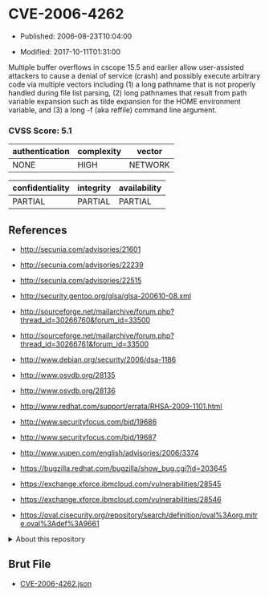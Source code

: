# CVE-2006-4262

- Published: 2006-08-23T10:04:00

- Modified: 2017-10-11T01:31:00

Multiple buffer overflows in cscope 15.5 and earlier allow user-assisted attackers to cause a denial of service (crash) and possibly execute arbitrary code via multiple vectors including (1) a long pathname that is not properly handled during file list parsing, (2) long pathnames that result from path variable expansion such as tilde expansion for the HOME environment variable, and (3) a long -f (aka reffile) command line argument.

### CVSS Score: **5.1**

| authentication | complexity | vector |
| --- | --- | --- |
| NONE | HIGH | NETWORK |

| confidentiality | integrity | availability |
| --- | --- | --- |
| PARTIAL | PARTIAL | PARTIAL |

## References

* http://secunia.com/advisories/21601

* http://secunia.com/advisories/22239

* http://secunia.com/advisories/22515

* http://security.gentoo.org/glsa/glsa-200610-08.xml

* http://sourceforge.net/mailarchive/forum.php?thread_id=30266760&forum_id=33500

* http://sourceforge.net/mailarchive/forum.php?thread_id=30266761&forum_id=33500

* http://www.debian.org/security/2006/dsa-1186

* http://www.osvdb.org/28135

* http://www.osvdb.org/28136

* http://www.redhat.com/support/errata/RHSA-2009-1101.html

* http://www.securityfocus.com/bid/19686

* http://www.securityfocus.com/bid/19687

* http://www.vupen.com/english/advisories/2006/3374

* https://bugzilla.redhat.com/bugzilla/show_bug.cgi?id=203645

* https://exchange.xforce.ibmcloud.com/vulnerabilities/28545

* https://exchange.xforce.ibmcloud.com/vulnerabilities/28546

* https://oval.cisecurity.org/repository/search/definition/oval%3Aorg.mitre.oval%3Adef%3A9661

<details>
<summary>About this repository</summary> 

  This repository is part of the project [Live Hack CVE](https://github.com/Live-Hack-CVE). Main website can be found [www.live-hack.org](https://www.live-hack.org) 
  
  Made by [Sn0wAlice](https://github.com/Sn0wAlice) for the people that care about security and need to have a feed of the latest CVEs. Hope you enjoy it, don't forget to star the repo and follow me on [Twitter](https://twitter.com/Sn0wAlice) and [Github](https://github.com/Sn0wAlice). And that is my [personnal website](https://www.alice-snow.me/)

  - [Home Page](https://github.com/Live-Hack-CVE)
  - [Framework](https://github.com/Live-Hack-CVE/cve-framework)
  - [CVE database](https://github.com/Live-Hack-CVE/full_database)
  - [Changelog](https://github.com/Live-Hack-CVE/Changelog)
</details>

## Brut File

* [CVE-2006-4262.json](https://raw.githubusercontent.com/Live-Hack-CVE/full_database/main/cves/2006/CVE-2006-4262.json)

